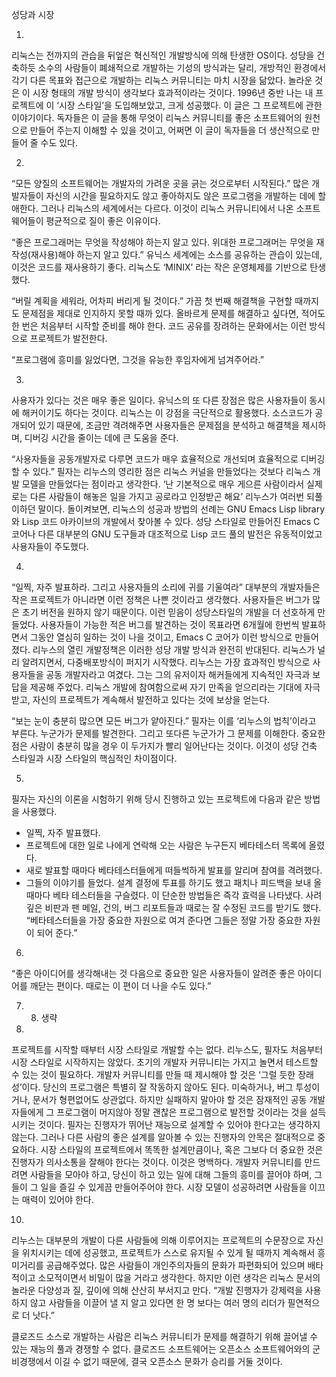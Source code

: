 성당과 시장

1.
리눅스는 전까지의 관습을 뒤엎은 혁신적인 개발방식에 의해 탄생한 OS이다. 성당을 건축하듯 소수의 사람들이 폐쇄적으로 개발하는 기성의 방식과는 달리, 개방적인 환경에서 각기 다른 목표와 접근으로 개발하는 리눅스 커뮤니티는 마치 시장을 닮았다. 놀라운 것은 이 시장 형태의 개발 방식이 생각보다 효과적이라는 것이다. 1996년 중반 나는 내 프로젝트에 이 ‘시장 스타일’을 도입해보았고, 크게 성공했다.
이 글은 그 프로젝트에 관한 이야기이다. 독자들은 이 글을 통해 무엇이 리눅스 커뮤니티를 좋은 소프트웨어의 원천으로 만들어 주는지 이해할 수 있을 것이고, 어쩌면 이 글이 독자들을 더 생산적으로 만들어 줄 수도 있다.

2.
“모든 양질의 소프트웨어는 개발자의 가려운 곳을 긁는 것으로부터 시작된다.”
많은 개발자들이 자신의 시간을 필요하지도 않고 좋아하지도 않은 프로그램을 개발하는 데에 할애한다. 그러나 리눅스의 세계에서는 다르다. 이것이 리눅스 커뮤니티에서 나온 소프트웨어들이 평균적으로 질이 좋은 이유이다. 

“좋은 프로그래머는 무엇을 작성해야 하는지 알고 있다. 위대한 프로그래머는 무엇을 재작성(재사용)해야 하는지 알고 있다.”
유닉스 세계에는  소스를 공유하는 관습이 있는데, 이것은 코드를 재사용하기 좋다. 리눅스도 ‘MINIX’ 라는 작은 운영체제를 기반으로 탄생했다.

“버릴 계획을 세워라, 어차피 버리게 될 것이다.” 
가끔 첫 번째 해결책을 구현할 때까지도 문제점을 제대로 인지하지 못할 때까 있다. 올바르게 문제를 해결하고 싶다면, 적어도 한 번은 처음부터 시작할 준비를 해야 한다. 
코드 공유를 장려하는 문화에서는 이런 방식으로 프로젝트가 발전한다.

“프로그램에 흥미를 잃었다면, 그것을 유능한 후임자에게 넘겨주어라.”

3.
사용자가 있다는 것은 매우 좋은 일이다. 유닉스의 또 다른 장점은 많은 사용자들이 동시에 해커이기도 하다는 것이다. 리눅스는 이 강점을 극단적으로 활용했다. 소스코드가 공개되어 있기 때문에, 조금만 격려해주면 사용자들은 문제점을 분석하고 해결책을 제시하며, 디버깅 시간을 줄이는 데에 큰 도움을 준다.

“사용자들을 공동개발자로 다루면 코드가 매우 효율적으로 개선되며 효율적으로 디버깅할 수 있다.”
필자는 리누스의 영리한 점은 리눅스 커널을 만들었다는 것보다 리눅스 개발 모델을 만들었다는 점이라고 생각한다. ‘난 기본적으로 매우 게으른 사람이라서 실제로는 다른 사람들이 해놓은 일을 가지고 공로라고 인정받곤 해요’ 리누스가 여러번 되풀이하던 말이다.
돌이켜보면, 리눅스의 성공과 방법의 선례는 GNU Emacs Lisp library와 Lisp 코드 아카이브의 개발에서 찾아볼 수 있다. 성당 스타일로 만들어진 Emacs C 코어나 다른 대부분의 GNU 도구들과 대조적으로 Lisp 코드 풀의 발전은 유동적이었고 사용자들이 주도했다.

4.
“일찍, 자주 발표하라. 그리고 사용자들의 소리에 귀를 기울여라”
대부분의 개발자들은 작은 프로젝트가 아니라면 이런 정책은 나쁜 것이라고 생각했다. 사용자들은 버그가 많은 초기 버전을 원하지 않기 때문이다. 이런 믿음이 성당스타일의 개발을 더 선호하게 만들었다. 사용자들이 가능한 적은 버그를 발견하는 것이 목표라면 6개월에 한번씩 발표하면서 그동안 열심히 일하는 것이 나을 것이고, Emacs C 코어가 이런 방식으로 만들어졌다.
리누스의 열린 개발정책은 이러한 성당 개발 방식과 완전히 반대된다. 리눅스가 널리 알려지면서, 다중배포방식이 퍼지기 시작했다. 리누스는 가장 효과적인 방식으로 사용자들을 공동 개발자라고 여겼다. 그는 그의 유저이자 해커들에게 지속적인 자극과 보답을 제공해 주었다. 리눅스 개발에 참여함으로써 자기 만족을 얻으리라는 기대에 자극받고, 자신의 프로젝트가 계속해서 발전하고 있다는 것에 보상을 얻는다.

“보는 눈이 충분히 많으면 모든 버그가 얕아진다.”
필자는 이를 ‘리누스의 법칙’이라고 부른다. 누군가가 문제를 발견한다. 그리고 또다른 누군가가 그 문제를 이해한다. 중요한 점은 사람이 충분히 많을 경우 이 두가지가 빨리 일어난다는 것이다. 이것이 성당 건축 스타일과 시장 스타일의 핵심적인 차이점이다. 

5.
필자는 자신의 이론을 시험하기 위해 당시 진행하고 있는 프로젝트에 다음과 같은 방법을 사용했다.
- 일찍, 자주 발표했다.
- 프로젝트에 대한 일로 나에게 연락해 오는 사람은 누구든지 베타테스터 목록에 올렸다.
- 새로 발표할 때마다 베타테스터들에게 떠들썩하게 발표를 알리며 참여를 격려했다.
- 그들의 이야기를 들었다. 설계 결정에 투표를 하기도 했고 패치나 피드백을 보내 올 때마다 베타 테스터들을 구슬렸다.
이 단순한 방법들은 즉각 효력을 나타냈다. 사려깊은 비판과 팬 메일, 건의, 버그 리포트들과 때로는 잘 수정된 코드를 받기도 했다.
“베타테스터들을 가장 중요한 자원으로 여겨 준다면 그들은 정말 가장 중요한 자원이 되어 준다.”

6.
“좋은 아이디어를 생각해내는 것 다음으로 중요한 일은 사용자들이 알려준 좋은 아이디어를 깨닫는 편이다. 때로는 이 편이 더 나을 수도 있다.”

7. 8. 생략

9.
프로젝트를 시작할 때부터 시장 스타일로 개발할 수는 없다. 리누스도, 필자도 처음부터 시장 스타일로 시작하지는 않았다. 초기의 개발자 커뮤니티는 가지고 놀면서 테스트할 수 있는 것이 필요하다. 개발자 커뮤니티를 만들 때 제시해야 할 것은 ‘그럴 듯한 장래성’이다. 당신의 프로그램은 특별히 잘 작동하지 않아도 된다. 미숙하거나, 버그 투성이거나, 문서가 형편없어도 상관없다. 하지만 실패하지 말아야 할 것은 잠재적인 공동 개발자들에게 그 프로그램이 머지않아 정말 괜찮은 프로그램으로 발전할 것이라는 것을 설득시키는 것이다. 필자는 진행자가 뛰어난 재능으로 설계할 수 있어야 한다고는 생각하지 않는다. 그러나 다른 사람의 좋은 설계를 알아볼 수 있는 진행자의 안목은 절대적으로 중요하다. 
시장 스타일의 프로젝트에서 똑똑한 설계만큼이나, 혹은 그보다 더 중요한 것은 진행자가 의사소통을 잘해야 한다는 것이다.
이것은 명백하다. 개발자 커뮤니티를 만드려면 사람들을 모아야 하고, 당신이 하고 있는 일에 대해 그들의 흥미를 끌어야 하며, 그들이 그 일을 즐길 수 있게끔 만들어주어야 한다. 시장 모델이 성공하려면 사람들을 이끄는 매력이 있어야 한다.

10.
리누스는 대부분의 개발이 다른 사람들에 의해 이루어지는 프로젝트의 수문장으로 자신을 위치시키는 데에 성공했고, 프로젝트가 스스로 유지될 수 있게 될 때까지 계속해서 흥미거리를 공급해주었다. 
많은 사람들이 개인주의자들의 문화가 파편화되어 있으며 배타적이고 소모적이면서 비밀이 많을 거라고 생각한다. 하지만 이런 생각은 리눅스 문서의 놀라운 다양성과 질, 깊이에 의해 산산히 부서지고 만다.
“개발 진행자가 강제력을 사용하지 않고 사람들을 이끌어 낼 지 알고 있다면 한 명 보다는 여러 명의 리더가 필연적으로 더 낫다.”

클로즈드 소스로 개발하는 사람은 리눅스 커뮤니티가 문제를 해결하기 위해 끌어낼 수 있는 재능의 풀과 경쟁할 수 없다. 클로즈드 소프트웨어는 오픈소스 소프트웨어와의 군비경쟁에서 이길 수 없기 때문에, 결국 오픈소스 문화가 승리를 거둘 것이다.
 
